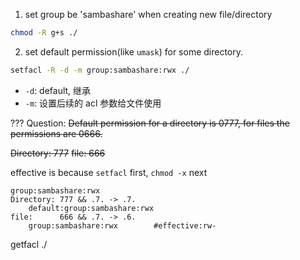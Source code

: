 1. set group be 'sambashare' when creating new file/directory

```sh
chmod -R g+s ./
```

2. set default permission(like `umask`) for some directory.

```sh
setfacl -R -d -m group:sambashare:rwx ./
```

* `-d`: default, 继承
* `-m`: 设置后续的 acl 参数给文件使用

??? Question:
~~Default permission for a directory is 0777, for files the permissions are 0666.~~

~~Directory: 777~~
~~file: 666~~

effective is because `setfacl` first, `chmod -x` next

```
group:sambashare:rwx
Directory: 777 && .7. -> .7.
	default:group:sambashare:rwx
file:	   666 && .7. -> .6.
	group:sambashare:rwx		#effective:rw-
```


getfacl ./


